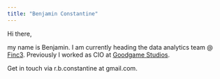 ```yaml
---
title: "Benjamin Constantine"
---
```


Hi there,

my name is Benjamin. I am currently heading the data analytics team @ [Finc3](https://finc3.de). Previously I worked as CIO at [Goodgame Studios](https://www.goodgamestudios.com).

Get in touch via r.b.constantine at gmail.com.


